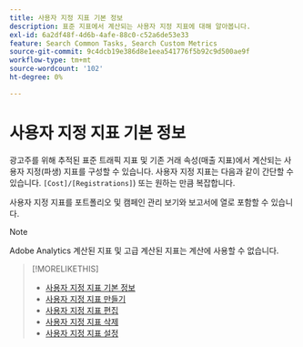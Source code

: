 ```yaml
---
title: 사용자 지정 지표 기본 정보
description: 표준 지표에서 계산되는 사용자 지정 지표에 대해 알아봅니다.
exl-id: 6a2df48f-4d6b-4afe-88c0-c52a6de53e33
feature: Search Common Tasks, Search Custom Metrics
source-git-commit: 9c4dcb19e386d8e1eea541776f5b92c9d500ae9f
workflow-type: tm+mt
source-wordcount: '102'
ht-degree: 0%

---
```


# 사용자 지정 지표 기본 정보

광고주를 위해 추적된 표준 트래픽 지표 및 기존 거래 속성(매출 지표)에서 계산되는 사용자 지정(파생) 지표를 구성할 수 있습니다. 사용자 지정 지표는 다음과 같이 간단할 수 있습니다. `[Cost]/[Registrations]`) 또는 원하는 만큼 복잡합니다.

사용자 지정 지표를 포트폴리오 및 캠페인 관리 보기와 보고서에 열로 포함할 수 있습니다.

>[!NOTE]
>
>Adobe Analytics 계산된 지표 및 고급 계산된 지표는 계산에 사용할 수 없습니다.

>[!MORELIKETHIS]
>
>* [사용자 지정 지표 기본 정보](custom-metric-about.md)
>* [사용자 지정 지표 만들기](custom-metric-create.md)
>* [사용자 지정 지표 편집](custom-metric-edit.md)
>* [사용자 지정 지표 삭제](custom-metric-delete.md)
>* [사용자 지정 지표 설정](custom-metric-settings.md)
